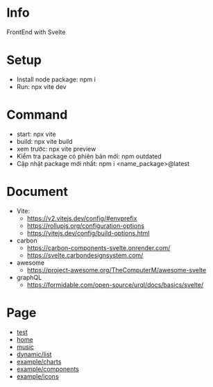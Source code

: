 
# Info
FrontEnd with Svelte

# Setup
* Install node package: npm i
* Run: npx vite dev

# Command
- start: npx vite  
- build: npx vite build  
- xem trước: npx vite preview  
- Kiểm tra package có phiên bản mới: npm outdated  
- Cập nhật package mới nhất: npm i <name_package>@latest  

# Document
- Vite:
	- https://v2.vitejs.dev/config/#envprefix
	- https://rollupjs.org/configuration-options
	- https://vitejs.dev/config/build-options.html
- carbon
	- https://carbon-components-svelte.onrender.com/
	- https://svelte.carbondesignsystem.com/
- awesome
	- https://project-awesome.org/TheComputerM/awesome-svelte
- graphQL
	- https://formidable.com/open-source/urql/docs/basics/svelte/

# Page
- [test](http://localhost:5173/test/)
- [home](http://localhost:5173/home/)
- [music](http://localhost:5173/music/)
- [dynamic/list](http://localhost:5173/dynamic/list/?page=MGR_LIST)
- [example/charts](http://localhost:5173/example/charts/)
- [example/components](http://localhost:5173/example/components/)
- [example/icons](http://localhost:5173/example/icons/)

